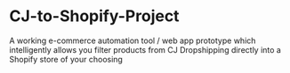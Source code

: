# CJ-to-Shopify-Project
A working e-commerce automation tool / web app prototype which intelligently allows you filter products from CJ Dropshipping directly into a Shopify store of your choosing
